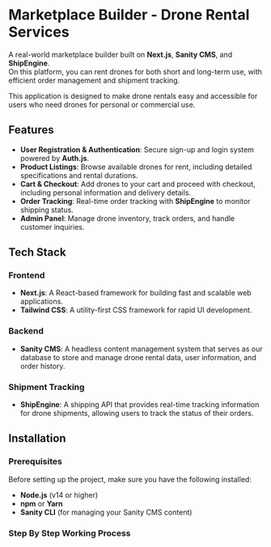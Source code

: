# Marketplace Builder - Drone Rental Services

A real-world marketplace builder built on **Next.js**, **Sanity CMS**, and **ShipEngine**.  
On this platform, you can rent drones for both short and long-term use, with efficient order management and shipment tracking.

This application is designed to make drone rentals easy and accessible for users who need drones for personal or commercial use.

## Features
- **User Registration & Authentication**: Secure sign-up and login system powered by **Auth.js**.
- **Product Listings**: Browse available drones for rent, including detailed specifications and rental durations.
- **Cart & Checkout**: Add drones to your cart and proceed with checkout, including personal information and delivery details.
- **Order Tracking**: Real-time order tracking with **ShipEngine** to monitor shipping status.
- **Admin Panel**: Manage drone inventory, track orders, and handle customer inquiries.

## Tech Stack

### Frontend
- **Next.js**: A React-based framework for building fast and scalable web applications.
- **Tailwind CSS**: A utility-first CSS framework for rapid UI development.

### Backend
- **Sanity CMS**: A headless content management system that serves as our database to store and manage drone rental data, user information, and order history.

### Shipment Tracking
- **ShipEngine**: A shipping API that provides real-time tracking information for drone shipments, allowing users to track the status of their orders.

## Installation

### Prerequisites
Before setting up the project, make sure you have the following installed:
- **Node.js** (v14 or higher)
- **npm** or **Yarn**
- **Sanity CLI** (for managing your Sanity CMS content)

### Step By Step Working Process

